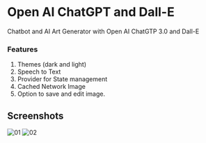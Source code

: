 # Open AI ChatGPT and Dall-E

Chatbot and AI Art Generator with Open AI ChatGTP 3.0 and Dall-E

### Features
1. Themes (dark and light) 
2. Speech to Text 
3. Provider for State management 
4. Cached Network Image 
6. Option to save and edit image.

## Screenshots

![01](https://user-images.githubusercontent.com/16263958/230384018-314579e7-e4f7-49e4-85ff-e89192ad23fd.png)
![02](https://user-images.githubusercontent.com/16263958/230384045-46607ec7-d519-4ff1-a856-1e614678bf17.png)
